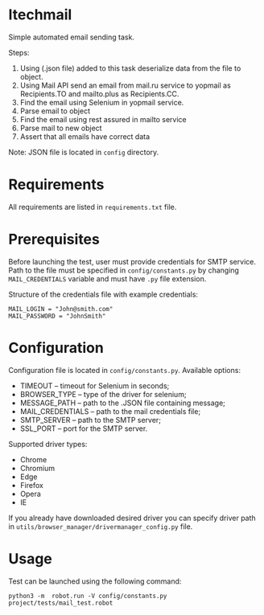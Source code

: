 # Itechmail
Simple automated email sending task.

Steps:
1. Using (.json file) added to this task deserialize data from the file to object.
2. Using Mail API send an email from mail.ru service to yopmail as Recipients.TO and  mailto.plus as Recipients.CC.
3. Find the email using Selenium in yopmail service.
4. Parse email to object
5. Find the email using rest assured in mailto service
6. Parse mail to new object
7. Assert that all emails have correct data

Note: JSON file is located in `config` directory.

# Requirements

All requirements are listed in `requirements.txt` file.

# Prerequisites

Before launching the test, user must provide credentials for SMTP service. Path to the file must be specified
in `config/constants.py` by changing `MAIL_CREDENTIALS` variable and must have `.py` file extension.

Structure of the credentials file with example credentials:
```
MAIL_LOGIN = "John@smith.com"
MAIL_PASSWORD = "JohnSmith"
```

# Configuration

Configuration file is located in `config/constants.py`.
Available options:

- TIMEOUT – timeout for Selenium in seconds;
- BROWSER_TYPE – type of the driver for selenium;
- MESSAGE_PATH – path to the .JSON file containing message; 
- MAIL_CREDENTIALS – path to the mail credentials file;
- SMTP_SERVER – path to the SMTP server;
- SSL_PORT – port for the SMTP server.

Supported driver types:
- Chrome
- Chromium
- Edge
- Firefox
- Opera
- IE

If you already have downloaded desired driver you can specify driver path
in `utils/browser_manager/drivermanager_config.py` file.
# Usage

Test can be launched using the following command:
```commandline
python3 -m  robot.run -V config/constants.py project/tests/mail_test.robot
```